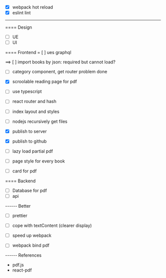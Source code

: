 

- [x] webpack hot reload
- [x] eslint lint

------

==== Design
- [ ] UE
- [ ] UI

==== Frontend
= [ ] ues graphql

==> [ ] import books by json: required but cannot load?

- [ ] category component, get router problem done

- [x] scroolable reading page for pdf

- [ ] use typescript

- [ ] react router and hash

- [ ] index layout and styles
- [ ] nodejs recursively get files

- [x] publish to server
- [x] publish to github

- [ ] lazy load partial pdf

- [ ] page style for every book
- [ ] card for pdf

==== Backend
- [ ] Database for pdf
- [ ] api

------ Better

- [ ] prettier

- [ ] cope with textContent (clearer display)
- [ ] speed up webpack
- [ ] webpack bind pdf


------ References

- pdf.js
- react-pdf
